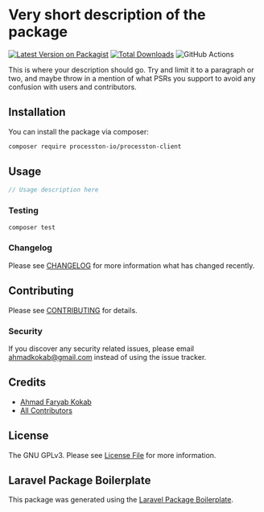 # Very short description of the package

[![Latest Version on Packagist](https://img.shields.io/packagist/v/processton-io/processton-client.svg?style=flat-square)](https://packagist.org/packages-io/processton/processton-client)
[![Total Downloads](https://img.shields.io/packagist/dt/processton-io/processton-client.svg?style=flat-square)](https://packagist.org/packages/processton-io/processton-client)
![GitHub Actions](https://github.com/processton-io/processton-client/actions/workflows/main.yml/badge.svg)

This is where your description should go. Try and limit it to a paragraph or two, and maybe throw in a mention of what PSRs you support to avoid any confusion with users and contributors.

## Installation

You can install the package via composer:

```bash
composer require processton-io/processton-client
```

## Usage

```php
// Usage description here
```

### Testing

```bash
composer test
```

### Changelog

Please see [CHANGELOG](CHANGELOG.md) for more information what has changed recently.

## Contributing

Please see [CONTRIBUTING](CONTRIBUTING.md) for details.

### Security

If you discover any security related issues, please email ahmadkokab@gmail.com instead of using the issue tracker.

## Credits

-   [Ahmad Faryab Kokab](https://github.com/afaryab)
-   [All Contributors](../../contributors)

## License

The GNU GPLv3. Please see [License File](LICENSE.md) for more information.

## Laravel Package Boilerplate

This package was generated using the [Laravel Package Boilerplate](https://laravelpackageboilerplate.com).
